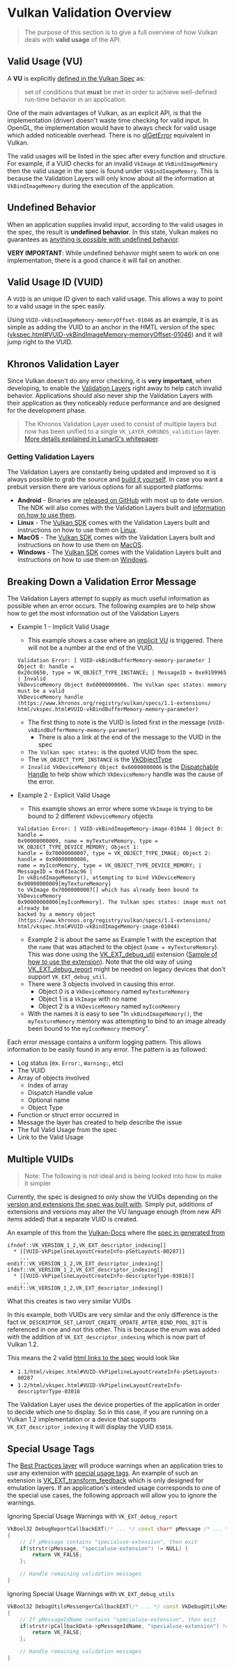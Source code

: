 # Vulkan Validation Overview

> The purpose of this section is to give a full overview of how Vulkan deals with __valid usage__ of the API.

## Valid Usage (VU)

A **VU** is explicitly [defined in the Vulkan Spec](https://www.khronos.org/registry/vulkan/specs/1.2-extensions/html/vkspec.html#fundamentals-validusage) as:

> set of conditions that **must** be met in order to achieve well-defined run-time behavior in an application.

One of the main advantages of Vulkan, as an explicit API, is that the implementation (driver) doesn't waste time checking for valid input. In OpenGL, the implementation would have to always check for valid usage which added noticeable overhead. There is no [glGetError](https://www.khronos.org/opengl/wiki/OpenGL_Error) equivalent in Vulkan.

The valid usages will be listed in the spec after every function and structure. For example, if a VUID checks for an invalid `VkImage` at `VkBindImageMemory` then the valid usage in the spec is found under `VkBindImageMemory`. This is because the Validation Layers will only know about all the information at `VkBindImageMemory` during the execution of the application.

## Undefined Behavior

When an application supplies invalid input, according to the valid usages in the spec, the result is __undefined behavior__. In this state, Vulkan makes no guarantees as [anything is possible with undefined behavior](https://raphlinus.github.io/programming/rust/2018/08/17/undefined-behavior.html).

**VERY IMPORTANT**: While undefined behavior might seem to work on one implementation, there is a good chance it will fail on another.

## Valid Usage ID (VUID)

A `VUID` is an unique ID given to each valid usage. This allows a way to point to a valid usage in the spec easily.

Using `VUID-vkBindImageMemory-memoryOffset-01046` as an example, it is as simple as adding the VUID to an anchor in the HMTL version of the spec ([vkspec.html#VUID-vkBindImageMemory-memoryOffset-01046](https://www.khronos.org/registry/vulkan/specs/1.2-extensions/html/vkspec.html#VUID-vkBindImageMemory-memoryOffset-01046)) and it will jump right to the VUID.

## Khronos Validation Layer

Since Vulkan doesn't do any error checking, it is **very important**, when developing, to enable the [Validation Layers](https://github.com/KhronosGroup/Vulkan-ValidationLayers) right away to help catch invalid behavior. Applications should also never ship the Validation Layers with their application as they noticeably reduce performance and are designed for the development phase.

> The Khronos Validation Layer used to consist of multiple layers but now has been unified to a single `VK_LAYER_KHRONOS_validition` layer. [More details explained in LunarG's whitepaper](https://www.lunarg.com/wp-content/uploads/2019/04/UberLayer_V3.pdf).

### Getting Validation Layers

The Validation Layers are constantly being updated and improved so it is always possible to grab the source and [build it yourself](https://github.com/KhronosGroup/Vulkan-ValidationLayers/blob/master/BUILD.md). In case you want a prebuit version there are various options for all supported platforms:

- **Android** - Binaries are [released on GitHub](https://github.com/KhronosGroup/Vulkan-ValidationLayers/releases) with most up to date version. The NDK will also comes with the Validation Layers built and [information on how to use them](https://developer.android.com/ndk/guides/graphics/validation-layer).
- **Linux** - The [Vulkan SDK](https://vulkan.lunarg.com/sdk/home) comes with the Validation Layers built and instructions on how to use them on [Linux](https://vulkan.lunarg.com/doc/sdk/latest/linux/validation_layers.html).
- **MacOS** - The [Vulkan SDK](https://vulkan.lunarg.com/sdk/home) comes with the Validation Layers built and instructions on how to use them on [MacOS](https://vulkan.lunarg.com/doc/sdk/latest/mac/validation_layers.html).
- **Windows** - The [Vulkan SDK](https://vulkan.lunarg.com/sdk/home) comes with the Validation Layers built and instructions on how to use them on [Windows](https://vulkan.lunarg.com/doc/sdk/latest/windows/validation_layers.html).

## Breaking Down a Validation Error Message

The Validation Layers attempt to supply as much useful information as possible when an error occurs. The following examples are to help show how to get the most information out of the Validation Layers

- Example 1 - Implicit Valid Usage
    - This example shows a case where an [implicit VU](https://www.khronos.org/registry/vulkan/specs/1.2-extensions/html/vkspec.html#fundamentals-implicit-validity) is triggered. There will not be a number at the end of the VUID.
    ```
    Validation Error: [ VUID-vkBindBufferMemory-memory-parameter ] Object 0: handle =
    0x20c8650, type = VK_OBJECT_TYPE_INSTANCE; | MessageID = 0xe9199965 | Invalid
    VkDeviceMemory Object 0x60000000006. The Vulkan spec states: memory must be a valid
    VkDeviceMemory handle (https://www.khronos.org/registry/vulkan/specs/1.1-extensions/
    html/vkspec.html#VUID-vkBindBufferMemory-memory-parameter)
    ```

    - The first thing to note is the VUID is listed first in the message (`VUID-vkBindBufferMemory-memory-parameter`)
        - There is also a link at the end of the message to the VUID in the spec
    - `The Vulkan spec states:` is the quoted VUID from the spec.
    - The `VK_OBJECT_TYPE_INSTANCE` is the [VkObjectType](https://www.khronos.org/registry/vulkan/specs/1.2-extensions/html/vkspec.html#_debugging)
    - `Invalid VkDeviceMemory Object 0x60000000006` is the [Dispatchable Handle](https://www.khronos.org/registry/vulkan/specs/1.2-extensions/html/vkspec.html#fundamentals-objectmodel-overview) to help show which `VkDeviceMemory` handle was the cause of the error.

- Example 2 - Explicit Valid Usage
    - This example shows an error where some `VkImage` is trying to be bound to 2 different `VkDeviceMemory` objects
    ```
    Validation Error: [ VUID-vkBindImageMemory-image-01044 ] Object 0: handle =
    0x90000000009, name = myTextureMemory, type = VK_OBJECT_TYPE_DEVICE_MEMORY; Object 1:
    handle = 0x70000000007, type = VK_OBJECT_TYPE_IMAGE; Object 2: handle = 0x90000000006,
    name = myIconMemory, type = VK_OBJECT_TYPE_DEVICE_MEMORY; | MessageID = 0x6f3eac96 |
    In vkBindImageMemory(), attempting to bind VkDeviceMemory 0x90000000009[myTextureMemory]
    to VkImage 0x70000000007[] which has already been bound to VkDeviceMemory
    0x90000000006[myIconMemory]. The Vulkan spec states: image must not already be
    backed by a memory object (https://www.khronos.org/registry/vulkan/specs/1.1-extensions/
    html/vkspec.html#VUID-vkBindImageMemory-image-01044)
    ```

    - Example 2 is about the same as Example 1 with the exception that the `name` that was attached to the object (`name = myTextureMemory`). This was done using the [VK_EXT_debug_util](https://www.lunarg.com/new-tutorial-for-vulkan-debug-utilities-extension/) extension ([Sample of how to use the extension](https://github.com/KhronosGroup/Vulkan-Samples/blob/master/samples/extensions/debug_utils/debug_utils_tutorial.md)). Note that the old way of using [VK_EXT_debug_report](https://www.saschawillems.de/blog/2016/05/28/tutorial-on-using-vulkans-vk_ext_debug_marker-with-renderdoc/) might be needed on legacy devices that don't support `VK_EXT_debug_util`.
    - There were 3 objects involved in causing this error.
        - Object 0 is a `VkDeviceMemory` named `myTextureMemory`
        - Object 1 is a `VkImage` with no name
        - Object 2 is a `VkDeviceMemory` named `myIconMemory`
    - With the names it is easy to see "In `vkBindImageMemory()`, the `myTextureMemory` memory was attempting to bind to an image already been bound to the `myIconMemory` memory".

Each error message contains a uniform logging pattern. This allows information to be easily found in any error. The pattern is as followed:
- Log status (ex. `Error:`, `Warning:`, etc)
- The VUID
- Array of objects involved
    - Index of array
    - Dispatch Handle value
    - Optional name
    - Object Type
- Function or struct error occurred in
- Message the layer has created to help describe the issue
- The full Valid Usage from the spec
- Link to the Valid Usage

## Multiple VUIDs

> Note: The following is not ideal and is being looked into how to make it simpler

Currently, the spec is designed to only show the VUIDs depending on the [version and extensions the spec was built with](vulkan_spec.md#vulkan-spec-variations). Simply put, additions of extensions and versions may alter the VU language enough (from new API items added) that a separate VUID is created.

An example of this from the [Vulkan-Docs](https://github.com/KhronosGroup/Vulkan-Docs) where the [spec in generated from](./vulkan_spec.md)

```
ifndef::VK_VERSION_1_2,VK_EXT_descriptor_indexing[]
  * [[VUID-VkPipelineLayoutCreateInfo-pSetLayouts-00287]]
    ...
endif::VK_VERSION_1_2,VK_EXT_descriptor_indexing[]
ifdef::VK_VERSION_1_2,VK_EXT_descriptor_indexing[]
  * [[VUID-VkPipelineLayoutCreateInfo-descriptorType-03016]]
    ...
endif::VK_VERSION_1_2,VK_EXT_descriptor_indexing[]
```

What this creates is two very similar VUIDs

In this example, both VUIDs are very similar and the only difference is the fact `VK_DESCRIPTOR_SET_LAYOUT_CREATE_UPDATE_AFTER_BIND_POOL_BIT` is referenced in one and not this other. This is because the enum was added with the addition of `VK_EXT_descriptor_indexing` which is now part of Vulkan 1.2.

This means the 2 valid [html links to the spec](./vulkan_spec.md#html-full) would look like

- `1.1/html/vkspec.html#VUID-VkPipelineLayoutCreateInfo-pSetLayouts-00287`
- `1.2/html/vkspec.html#VUID-VkPipelineLayoutCreateInfo-descriptorType-03016`

The Validation Layer uses the device properties of the application in order to decide which one to display. So in this case, if you are running on a Vulkan 1.2 implementation or a device that supports `VK_EXT_descriptor_indexing` it will display the VUID `03016`.

## Special Usage Tags

The [Best Practices layer](https://vulkan.lunarg.com/doc/sdk/latest/windows/best_practices.html) will produce warnings when an application tries to use any extension with [special usage tags](https://www.khronos.org/registry/vulkan/specs/1.2-extensions/html/vkspec.html#extendingvulkan-compatibility-specialuse). An example of such an extension is [VK_EXT_transform_feedback](extensions/translation_layer_extensions.md#vk_ext_transform_feedback) which is only designed for emulation layers. If an application's intended usage corresponds to one of the special use cases, the following approach will allow you to ignore the warnings.

Ignoring Special Usage Warnings with `VK_EXT_debug_report`

```cpp
VkBool32 DebugReportCallbackEXT(/* ... */ const char* pMessage /* ... */)
{
    // If pMessage contains "specialuse-extension", then exit
    if(strstr(pMessage, "specialuse-extension") != NULL) {
        return VK_FALSE;
    };

    // Handle remaining validation messages
}
```

Ignoring Special Usage Warnings with `VK_EXT_debug_utils`

```cpp
VkBool32 DebugUtilsMessengerCallbackEXT(/* ... */ const VkDebugUtilsMessengerCallbackDataEXT* pCallbackData /* ... */)
{
    // If pMessageIdName contains "specialuse-extension", then exit
    if(strstr(pCallbackData->pMessageIdName, "specialuse-extension") != NULL) {
        return VK_FALSE;
    };

    // Handle remaining validation messages
}
```